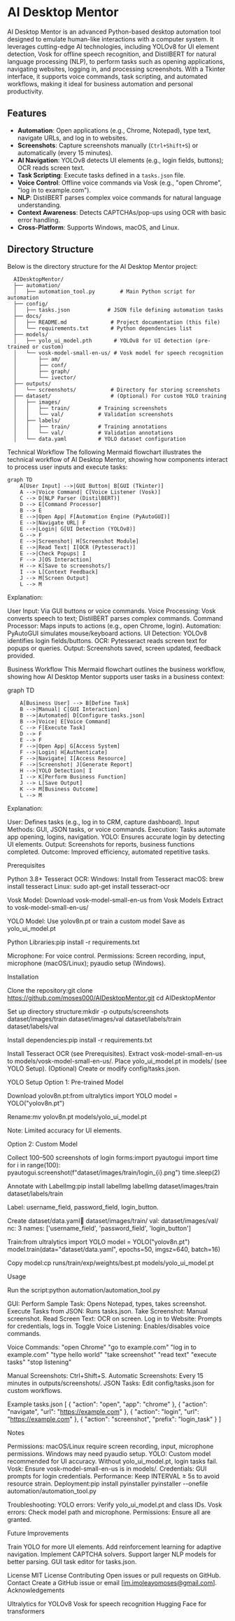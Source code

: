 # AI Desktop Mentor

AI Desktop Mentor is an advanced Python-based desktop automation tool designed to emulate human-like interactions with a computer system. It leverages cutting-edge AI technologies, including YOLOv8 for UI element detection, Vosk for offline speech recognition, and DistilBERT for natural language processing (NLP), to perform tasks such as opening applications, navigating websites, logging in, and processing screenshots. With a Tkinter interface, it supports voice commands, task scripting, and automated workflows, making it ideal for business automation and personal productivity.

## Features

- **Automation**: Open applications (e.g., Chrome, Notepad), type text, navigate URLs, and log in to websites.
- **Screenshots**: Capture screenshots manually (`Ctrl+Shift+S`) or automatically (every 15 minutes).
- **AI Navigation**: YOLOv8 detects UI elements (e.g., login fields, buttons); OCR reads screen text.
- **Task Scripting**: Execute tasks defined in a `tasks.json` file.
- **Voice Control**: Offline voice commands via Vosk (e.g., "open Chrome", "log in to example.com").
- **NLP**: DistilBERT parses complex voice commands for natural language understanding.
- **Context Awareness**: Detects CAPTCHAs/pop-ups using OCR with basic error handling.
- **Cross-Platform**: Supports Windows, macOS, and Linux.

## Directory Structure

Below is the directory structure for the AI Desktop Mentor project:

```plaintext
  AIDesktopMentor/
  ├── automation/
  │   ├── automation_tool.py        # Main Python script for automation
  ├── config/
  │   ├── tasks.json            # JSON file defining automation tasks
  ├── docs/
  │   ├── README.md              # Project documentation (this file)
  │   └── requirements.txt       # Python dependencies list
  ├── models/
  │   ├── yolo_ui_model.pth       # YOLOv8 for UI detection (pre-trained or custom)
  │   └── vosk-model-small-en-us/ # Vosk model for speech recognition
  │       ├── am/
  │       ├── conf/
  │       ├── graph/
  │       └── ivector/
  ├── outputs/
  │   └── screenshots/           # Directory for storing screenshots
  ├── dataset/                   # (Optional) For custom YOLO training
  │   ├── images/
  │   │   ├── train/         # Training screenshots
  │   │   └── val/           # Validation screenshots
  │   ├── labels/
  │   │   ├── train/         # Training annotations
  │   │   └── val/           # Validation annotations
  │   └── data.yaml          # YOLO dataset configuration
```
Technical Workflow
The following Mermaid flowchart illustrates the technical workflow of AI Desktop Mentor, showing how components interact to process user inputs and execute tasks:
```mermaid
graph TD
    A[User Input] -->|GUI Button| B[GUI (Tkinter)]
    A -->|Voice Command| C[Voice Listener (Vosk)]
    C --> D[NLP Parser (DistilBERT)]
    D --> E[Command Processor]
    B --> E
    E -->|Open App| F[Automation Engine (PyAutoGUI)]
    E -->|Navigate URL| F
    E -->|Login| G[UI Detection (YOLOv8)]
    G --> F
    E -->|Screenshot| H[Screenshot Module]
    E -->|Read Text| I[OCR (Pytesseract)]
    E -->|Check Popups| I
    F --> J[OS Interaction]
    H --> K[Save to screenshots/]
    I --> L[Context Feedback]
    J --> M[Screen Output]
    L --> M
```
Explanation:

User Input: Via GUI buttons or voice commands.
Voice Processing: Vosk converts speech to text; DistilBERT parses complex commands.
Command Processor: Maps inputs to actions (e.g., open Chrome, login).
Automation: PyAutoGUI simulates mouse/keyboard actions.
UI Detection: YOLOv8 identifies login fields/buttons.
OCR: Pytesseract reads screen text for popups or queries.
Output: Screenshots saved, screen updated, feedback provided.

Business Workflow
This Mermaid flowchart outlines the business workflow, showing how AI Desktop Mentor supports user tasks in a business context:

graph TD
```mermaid
    A[Business User] --> B[Define Task]
    B -->|Manual| C[GUI Interaction]
    B -->|Automated| D[Configure tasks.json]
    B -->|Voice| E[Voice Command]
    C --> F[Execute Task]
    D --> F
    E --> F
    F -->|Open App| G[Access System]
    F -->|Login| H[Authenticate]
    F -->|Navigate| I[Access Resource]
    F -->|Screenshot| J[Generate Report]
    H -->|YOLO Detection| I
    I --> K[Perform Business Function]
    J --> L[Save Output]
    K --> M[Business Outcome]
    L --> M
```
Explanation:

User: Defines tasks (e.g., log in to CRM, capture dashboard).
Input Methods: GUI, JSON tasks, or voice commands.
Execution: Tasks automate app opening, logins, navigation.
YOLO: Ensures accurate login by detecting UI elements.
Output: Screenshots for reports, business functions completed.
Outcome: Improved efficiency, automated repetitive tasks.

Prerequisites

Python 3.8+
Tesseract OCR:
Windows: Install from Tesseract
macOS: brew install tesseract
Linux: sudo apt-get install tesseract-ocr


Vosk Model:
Download vosk-model-small-en-us from Vosk Models
Extract to vosk-model-small-en-us/


YOLO Model:
Use yolov8n.pt or train a custom model
Save as yolo_ui_model.pt


Python Libraries:pip install -r requirements.txt


Microphone: For voice control.
Permissions: Screen recording, input, microphone (macOS/Linux); pyaudio setup (Windows).

Installation

Clone the repository:git clone https://github.com/moses000/AIDesktopMentor.git
cd AIDesktopMentor


Set up directory structure:mkdir -p outputs/screenshots dataset/images/train dataset/images/val dataset/labels/train dataset/labels/val


Install dependencies:pip install -r requirements.txt


Install Tesseract OCR (see Prerequisites).
Extract vosk-model-small-en-us to models/vosk-model-small-en-us/.
Place yolo_ui_model.pt in models/ (see YOLO Setup).
(Optional) Create or modify config/tasks.json.

YOLO Setup
Option 1: Pre-trained Model

Download yolov8n.pt:from ultralytics import YOLO
model = YOLO("yolov8n.pt")


Rename:mv yolov8n.pt models/yolo_ui_model.pt


Note: Limited accuracy for UI elements.

Option 2: Custom Model

Collect 100–500 screenshots of login forms:import pyautogui
import time
for i in range(100):
    pyautogui.screenshot(f"dataset/images/train/login_{i}.png")
    time.sleep(2)


Annotate with LabelImg:pip install labelImg
labelImg dataset/images/train dataset/labels/train


Label: username_field, password_field, login_button.


Create dataset/data.yaml:train: dataset/images/train/
val: dataset/images/val/
nc: 3
names: ['username_field', 'password_field', 'login_button']


Train:from ultralytics import YOLO
model = YOLO("yolov8n.pt")
model.train(data="dataset/data.yaml", epochs=50, imgsz=640, batch=16)


Copy model:cp runs/train/exp/weights/best.pt models/yolo_ui_model.pt



Usage

Run the script:python automation/automation_tool.py


GUI:
Perform Sample Task: Opens Notepad, types, takes screenshot.
Execute Tasks from JSON: Runs tasks.json.
Take Screenshot: Manual screenshot.
Read Screen Text: OCR on screen.
Log in to Website: Prompts for credentials, logs in.
Toggle Voice Listening: Enables/disables voice commands.


Voice Commands:
"open Chrome"
"go to example.com"
"log in to example.com"
"type hello world"
"take screenshot"
"read text"
"execute tasks"
"stop listening"


Manual Screenshots: Ctrl+Shift+S.
Automatic Screenshots: Every 15 minutes in outputs/screenshots/.
JSON Tasks: Edit config/tasks.json for custom workflows.

Example tasks.json
[
    {
        "action": "open",
        "app": "chrome"
    },
    {
        "action": "navigate",
        "url": "https://example.com"
    },
    {
        "action": "login",
        "url": "https://example.com"
    },
    {
        "action": "screenshot",
        "prefix": "login_task"
    }
]

Notes

Permissions: macOS/Linux require screen recording, input, microphone permissions. Windows may need pyaudio setup.
YOLO: Custom model recommended for UI accuracy. Without yolo_ui_model.pt, login tasks fail.
Vosk: Ensure vosk-model-small-en-us is in models/.
Credentials: GUI prompts for login credentials.
Performance: Keep INTERVAL ≥ 5s to avoid resource strain.
Deployment:pip install pyinstaller
pyinstaller --onefile automation/automation_tool.py


Troubleshooting:
YOLO errors: Verify yolo_ui_model.pt and class IDs.
Vosk errors: Check model path and microphone.
Permissions: Ensure all are granted.



Future Improvements

Train YOLO for more UI elements.
Add reinforcement learning for adaptive navigation.
Implement CAPTCHA solvers.
Support larger NLP models for better parsing.
GUI task editor for tasks.json.

License
MIT License
Contributing
Open issues or pull requests on GitHub.
Contact
Create a GitHub issue or email [im.imoleayomoses@gmail.com].
Acknowledgements

Ultralytics for YOLOv8
Vosk for speech recognition
Hugging Face for transformers



